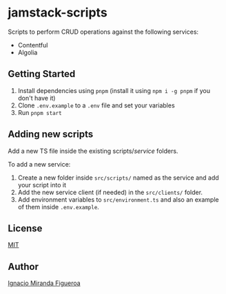 # jamstack-scripts

Scripts to perform CRUD operations against the following services:

- Contentful
- Algolia

## Getting Started

1. Install dependencies using `pnpm` (install it using `npm i -g pnpm` if you don't have it)
2. Clone `.env.example` to a `.env` file and set your variables
3. Run `pnpm start`

## Adding new scripts

Add a new TS file inside the existing scripts/_service_ folders.

To add a new service:

1. Create a new folder inside `src/scripts/` named as the service and add your script into it
2. Add the new service client (if needed) in the `src/clients/` folder.
3. Add environment variables to `src/environment.ts` and also an example of them inside `.env.example`.

## License

[MIT](LICENSE)

## Author

[Ignacio Miranda Figueroa](https://www.linkedin.com/in/ignacio-miranda-figueroa/)
